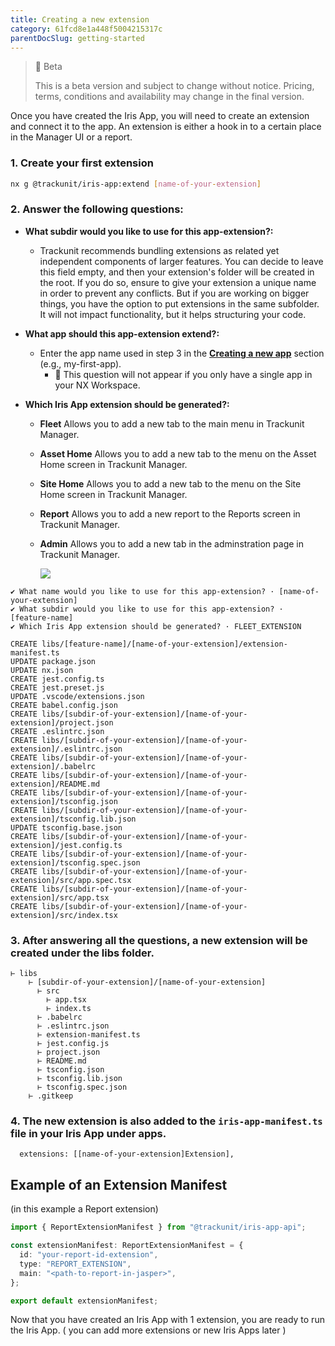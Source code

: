 ```yaml
---
title: Creating a new extension
category: 61fcd8e1a448f5004215317c
parentDocSlug: getting-started
---
```


> 🚧 Beta
>
> This is a beta version and subject to change without notice. Pricing, terms, conditions and availability may change in the final version.

Once you have created the Iris App, you will need to create an extension and connect it to the app. An extension is either a hook in to a certain place in the Manager UI or a report.

### 1. Create your first extension

```bash
nx g @trackunit/iris-app:extend [name-of-your-extension]
```

### 2. Answer the following questions:

- **What subdir would you like to use for this app-extension?:**
  - Trackunit recommends bundling extensions as related yet independent components of larger features. You can decide to leave this field empty, and then your extension's folder will be created in the root. If you do so, ensure to give your extension a unique name in order to prevent any conflicts. But if you are working on bigger things, you have the option to put extensions in the same subfolder. It will not impact functionality, but it helps structuring your code.
- **What app should this app-extension extend?:**

  - Enter the app name used in step 3 in the **[Creating a new app](https://developers.trackunit.com/docs/creating-a-new-app)** section (e.g., my-first-app).
    - 📌 This question will not appear if you only have a single app in your NX Workspace.

- **Which Iris App extension should be generated?:**

  - **Fleet** Allows you to add a new tab to the main menu in Trackunit Manager.
  - **Asset Home** Allows you to add a new tab to the menu on the Asset Home screen in Trackunit Manager.
  - **Site Home** Allows you to add a new tab to the menu on the Site Home screen in Trackunit Manager.
  - **Report** Allows you to add a new report to the Reports screen in Trackunit Manager.
  - **Admin** Allows you to add a new tab in the adminstration page in Trackunit Manager.

    ![](https://cdn.statically.io/gh/trackunit/developer-hub/master/which%20iris%20app%20extension%20should%20be%20generated_.png)

```
✔ What name would you like to use for this app-extension? · [name-of-your-extension]
✔ What subdir would you like to use for this app-extension? · [feature-name]
✔ Which Iris App extension should be generated? · FLEET_EXTENSION

CREATE libs/[feature-name]/[name-of-your-extension]/extension-manifest.ts
UPDATE package.json
UPDATE nx.json
CREATE jest.config.ts
CREATE jest.preset.js
UPDATE .vscode/extensions.json
CREATE babel.config.json
CREATE libs/[subdir-of-your-extension]/[name-of-your-extension]/project.json
CREATE .eslintrc.json
CREATE libs/[subdir-of-your-extension]/[name-of-your-extension]/.eslintrc.json
CREATE libs/[subdir-of-your-extension]/[name-of-your-extension]/.babelrc
CREATE libs/[subdir-of-your-extension]/[name-of-your-extension]/README.md
CREATE libs/[subdir-of-your-extension]/[name-of-your-extension]/tsconfig.json
CREATE libs/[subdir-of-your-extension]/[name-of-your-extension]/tsconfig.lib.json
UPDATE tsconfig.base.json
CREATE libs/[subdir-of-your-extension]/[name-of-your-extension]/jest.config.ts
CREATE libs/[subdir-of-your-extension]/[name-of-your-extension]/tsconfig.spec.json
CREATE libs/[subdir-of-your-extension]/[name-of-your-extension]/src/app.spec.tsx
CREATE libs/[subdir-of-your-extension]/[name-of-your-extension]/src/app.tsx
CREATE libs/[subdir-of-your-extension]/[name-of-your-extension]/src/index.tsx
```

### 3. After answering all the questions, a new extension will be created under the libs folder.

```
⊢ libs
	⊢ [subdir-of-your-extension]/[name-of-your-extension]
      ⊢ src
        ⊢ app.tsx
        ⊢ index.ts
      ⊢ .babelrc
      ⊢ .eslintrc.json
      ⊢ extension-manifest.ts
      ⊢ jest.config.js
      ⊢ project.json
      ⊢ README.md
      ⊢ tsconfig.json
      ⊢ tsconfig.lib.json
      ⊢ tsconfig.spec.json
    ⊢ .gitkeep
```

### 4. The new extension is also added to the `iris-app-manifest.ts` file in your Iris App under apps.

```
  extensions: [[name-of-your-extension]Extension],
```

## Example of an Extension Manifest

(in this example a Report extension)

```ts
import { ReportExtensionManifest } from "@trackunit/iris-app-api";

const extensionManifest: ReportExtensionManifest = {
  id: "your-report-id-extension",
  type: "REPORT_EXTENSION",
  main: "<path-to-report-in-jasper>",
};

export default extensionManifest;
```

Now that you have created an Iris App with 1 extension, you are ready to run the Iris App.
( you can add more extensions or new Iris Apps later )
